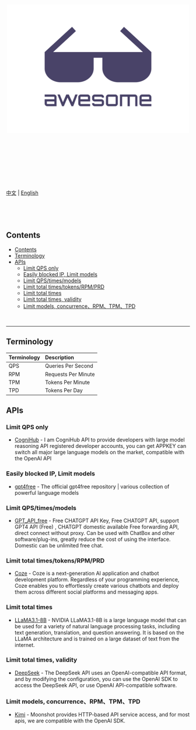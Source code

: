 <div align="center">
	<img width="500" height="350" src="media/logo.svg" alt="Awesome">
	<br>
	<br>
	<br>
	<br>
</div>
<br>
<br>
<br>
<br>
<br>

[中文](readme.zh.md) | [English](readme.md)

<br>
<br>
<br>

## Contents

- [Contents](#contents)
- [Terminology](#terminology)
- [APIs](#apis)
  - [Limit QPS only](#limit-qps-only)
  - [Easily blocked IP, Limit models](#easily-blocked-ip-limit-models)
  - [Limit QPS/times/models](#limit-qpstimesmodels)
  - [Limit total times/tokens/RPM/PRD](#limit-total-timestokensrpmprd)
  - [Limit total times](#limit-total-times)
  - [Limit total times, validity](#limit-total-times-validity)
  - [Limit models, concurrence、RPM、TPM、TPD](#limit-models-concurrencerpmtpmtpd)

<br>
<hr>

## Terminology

| Terminology | Description         |
| :---------- | :------------------ |
| QPS         | Queries Per Second  |
| RPM         | Requests Per Minute |
| TPM         | Tokens Per Minute   |
| TPD         | Tokens Per Day      |

## APIs

### Limit QPS only

- [CogniHub](https://cognihub.baystoneai.com) - I am CogniHub API to provide developers with large model reasoning API registered developer accounts, you can get APPKEY can switch all major large language models on the market, compatible with the OpenAI API

### Easily blocked IP, Limit models

- [gpt4free](https://github.com/xtekky/gpt4free) - The official gpt4free repository | various collection of powerful language models

### Limit QPS/times/models

- [GPT_API_free](https://github.com/chatanywhere/GPT_API_free) - Free CHATGPT API Key, Free CHATGPT API, support GPT4 API (Free) , CHATGPT domestic available Free forwarding API, direct connect without proxy. Can be used with ChatBox and other software/plug-ins, greatly reduce the cost of using the interface. Domestic can be unlimited free chat.

### Limit total times/tokens/RPM/PRD

- [Coze](https://www.coze.com/docs/developer_guides/coze_api_overview) - Coze is a next-generation AI application and chatbot development platform. Regardless of your programming experience, Coze enables you to effortlessly create various chatbots and deploy them across different social platforms and messaging apps.

### Limit total times

- [LLaMA3.1-8B](https://build.nvidia.com/explore/discover#llama-3_1-8b-instruct) - NVIDIA LLaMA3.1-8B is a large language model that can be used for a variety of natural language processing tasks, including text generation, translation, and question answering. It is based on the LLaMA architecture and is trained on a large dataset of text from the internet.

### Limit total times, validity

- [DeepSeek](https://platform.deepseek.com/api-docs/zh-cn/) - The DeepSeek API uses an OpenAI-compatible API format, and by modifying the configuration, you can use the OpenAI SDK to access the DeepSeek API, or use OpenAI API-compatible software.

### Limit models, concurrence、RPM、TPM、TPD

- [Kimi](https://platform.moonshot.cn/docs/intro) - Moonshot provides HTTP-based API service access, and for most apis, we are compatible with the OpenAI SDK.
